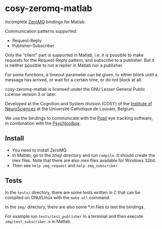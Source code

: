 cosy-zeromq-matlab
==================

Incomplete [ZeroMQ](http://zeromq.org/) bindings for Matlab.

Communication patterns supported:
- Request-Reply
- Publisher-Subscriber

Only the “client” part is supported in Matlab, i.e. it is possible to make
requests for the Request-Reply pattern, and subscribe to a publisher. But it is
neither possible to run a replier in Matlab nor a publisher.

For some functions, a timeout parameter can be given, to either block until a
message has arrived, or wait for a certain time, or do not block at all.

cosy-zeromq-matlab is licensed under the GNU Lesser General Public License
version 3 or later.

Developed at the Cognition and System division (COSY) of the [Institute of
NeuroSciences](http://www.uclouvain.be/en-ions.html) at the Université
Catholique de Louvain, Belgium.

We use the bindings to communicate with the [Pupil](https://pupil-labs.com/)
eye tracking software, in combination with the
[Psychtoolbox](http://psychtoolbox.org/).

Install
-------

- You need to install ZeroMQ.
- In Matlab, go to the zmq/ directory and run `compile`. It should create the
  mex files. Note that there are also mex files available for Windows 32bit.
- Then see `help zmq_request` and `help zmq_subscriber`.

Tests
-----

In the `tests/` directory, there are some tests written in C that can be
compiled on GNU/Linux with the `make all` command.

In the `zmq/` directory, there are also some *.m files to test the bindings.

For example run `tests/test_publisher` in a terminal and then execute
`zmq/test_subscriber.m` in Matlab.
